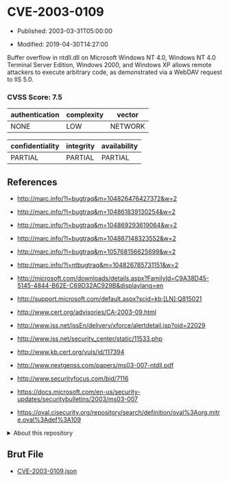 # CVE-2003-0109

- Published: 2003-03-31T05:00:00

- Modified: 2019-04-30T14:27:00

Buffer overflow in ntdll.dll on Microsoft Windows NT 4.0, Windows NT 4.0 Terminal Server Edition, Windows 2000, and Windows XP allows remote attackers to execute arbitrary code, as demonstrated via a WebDAV request to IIS 5.0.

### CVSS Score: **7.5**

| authentication | complexity | vector |
| --- | --- | --- |
| NONE | LOW | NETWORK |

| confidentiality | integrity | availability |
| --- | --- | --- |
| PARTIAL | PARTIAL | PARTIAL |

## References

* http://marc.info/?l=bugtraq&m=104826476427372&w=2

* http://marc.info/?l=bugtraq&m=104861839130254&w=2

* http://marc.info/?l=bugtraq&m=104869293619064&w=2

* http://marc.info/?l=bugtraq&m=104887148323552&w=2

* http://marc.info/?l=bugtraq&m=105768156625699&w=2

* http://marc.info/?l=ntbugtraq&m=104826785731151&w=2

* http://microsoft.com/downloads/details.aspx?FamilyId=C9A38D45-5145-4844-B62E-C69D32AC929B&displaylang=en

* http://support.microsoft.com/default.aspx?scid=kb;[LN];Q815021

* http://www.cert.org/advisories/CA-2003-09.html

* http://www.iss.net/issEn/delivery/xforce/alertdetail.jsp?oid=22029

* http://www.iss.net/security_center/static/11533.php

* http://www.kb.cert.org/vuls/id/117394

* http://www.nextgenss.com/papers/ms03-007-ntdll.pdf

* http://www.securityfocus.com/bid/7116

* https://docs.microsoft.com/en-us/security-updates/securitybulletins/2003/ms03-007

* https://oval.cisecurity.org/repository/search/definition/oval%3Aorg.mitre.oval%3Adef%3A109

<details>
<summary>About this repository</summary> 

  This repository is part of the project [Live Hack CVE](https://github.com/Live-Hack-CVE). Main website can be found [www.live-hack.org](https://www.live-hack.org) 
  
  Made by [Sn0wAlice](https://github.com/Sn0wAlice) for the people that care about security and need to have a feed of the latest CVEs. Hope you enjoy it, don't forget to star the repo and follow me on [Twitter](https://twitter.com/Sn0wAlice) and [Github](https://github.com/Sn0wAlice). And that is my [personnal website](https://www.alice-snow.me/)

  - [Home Page](https://github.com/Live-Hack-CVE)
  - [Framework](https://github.com/Live-Hack-CVE/cve-framework)
  - [CVE database](https://github.com/Live-Hack-CVE/full_database)
  - [Changelog](https://github.com/Live-Hack-CVE/Changelog)
</details>

## Brut File

* [CVE-2003-0109.json](https://raw.githubusercontent.com/Live-Hack-CVE/full_database/main/cves/2003/CVE-2003-0109.json)

